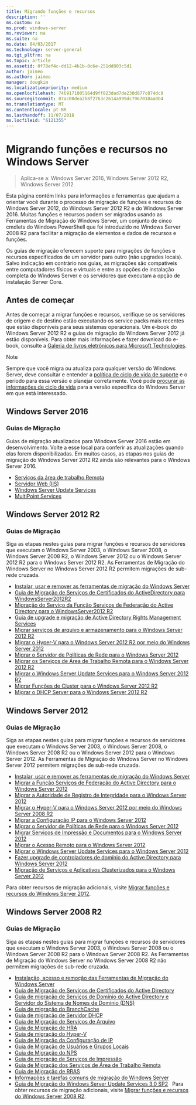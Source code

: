 ```yaml
---
title: Migrando funções e recursos
description: ''
ms.custom: na
ms.prod: windows-server
ms.reviewer: na
ms.suite: na
ms.date: 04/03/2017
ms.technology: server-general
ms.tgt_pltfrm: na
ms.topic: article
ms.assetid: 0f78ef4c-dd12-4b1b-8c6e-251dd803c5d1
author: jaimeo
ms.author: jaimeo
manager: dougkim
ms.localizationpriority: medium
ms.openlocfilehash: 7469171005164d9ff823dad7de230d877c874dc9
ms.sourcegitcommit: 07ac08dea2b8f2763c2614a999dc7967018aa0b4
ms.translationtype: MT
ms.contentlocale: pt-BR
ms.lasthandoff: 11/07/2018
ms.locfileid: "6121355"
---
```

# Migrando funções e recursos no Windows Server

>Aplica-se a: Windows Server 2016, Windows Server 2012 R2, Windows Server 2012

Esta página contém links para informações e ferramentas que ajudam a orientar você durante o processo de migração de funções e recursos do Windows Server 2012, do Windows Server 2012 R2 e do Windows Server 2016. Muitas funções e recursos podem ser migrados usando as Ferramentas de Migração do Windows Server, um conjunto de cinco cmdlets do Windows PowerShell que foi introduzido no Windows Server 2008 R2 para facilitar a migração de elementos e dados de recursos e funções.

Os guias de migração oferecem suporte para migrações de funções e recursos especificados de um servidor para outro (não upgrades locais). Salvo indicação em contrário nos guias, as migrações são compatíveis entre computadores físicos e virtuais e entre as opções de instalação completa do Windows Server e os servidores que executam a opção de instalação Server Core.  

## Antes de começar

Antes de começar a migrar funções e recursos, verifique se os servidores de origem e de destino estão executando os service packs mais recentes que estão disponíveis para seus sistemas operacionais.
Um e-book do Windows Server 2012 R2 e guias de migração do Windows Server 2012 já estão disponíveis. Para obter mais informações e fazer download do e-book, consulte a [Galeria de livros eletrônicos para Microsoft Technologies](https://social.technet.microsoft.com/wiki/contents/articles/11608.e-book-gallery-for-microsoft-technologies.aspx#MigrateRoles). 

>[!NOTE]
>Sempre que você migra ou atualiza para qualquer versão do Windows Server, deve consultar e entender a [política de ciclo de vida de suporte](https://support.microsoft.com/lifecycle) e o período para essa versão e planejar corretamente. Você pode [procurar as informações de ciclo de vida](https://support.microsoft.com/lifecycle) para a versão específica do Windows Server em que está interessado.
 
## Windows Server 2016

### Guias de Migração
Guias de migração atualizados para Windows Server 2016 estão em desenvolvimento. Volte a esse local para conferir as atualizações quando elas forem disponibilizadas. Em muitos casos, as etapas nos guias de migração do Windows Server 2012 R2 ainda são relevantes para o Windows Server 2016.

- [Serviços da área de trabalho Remota](https://technet.microsoft.com/windows-server-docs/compute/remote-desktop-services/migrate-rds-role-services)
- [Servidor Web (IIS)](https://www.iis.net/downloads/microsoft/web-deploy)
- [Windows Server Update Services](https://technet.microsoft.com/library/hh852339.aspx)
- [MultiPoint Services](https://technet.microsoft.com/windows-server-docs/compute/remote-desktop-services/multipoint-services/multipoint-services-migrate)
 
## Windows Server 2012 R2

### Guias de Migração
Siga as etapas nestes guias para migrar funções e recursos de servidores que executam o Windows Server 2003, o Windows Server 2008, o Windows Server 2008 R2, o Windows Server 2012 ou o Windows Server 2012 R2 para o Windows Server 2012 R2. As Ferramentas de Migração do Windows Server no Windows Server 2012 R2 permitem migrações de sub-rede cruzada.

- [Instalar, usar e remover as ferramentas de migração do Windows Server](https://technet.microsoft.com/library/jj134202.aspx)
- [Guia de Migração de Serviços de Certificados do ActiveDirectory para WindowsServer2012R2](https://technet.microsoft.com/library/dn486797.aspx)
- [Migração do Serviço da Função Serviços de Federação do Active Directory para o WindowsServer2012 R2](https://technet.microsoft.com/library/dn486815.aspx)
- [Guia de upgrade e migração de Active Directory Rights Management Services](https://technet.microsoft.com/library/cc754277.aspx)
- [Migrar serviços de arquivo e armazenamento para o Windows Server 2012 R2](https://technet.microsoft.com/library/dn479292.aspx)
- [Migrar o Hyper-V para o Windows Server 2012 R2 por meio do Windows Server 2012](https://technet.microsoft.com/library/dn486799.aspx)
- [Migrar o Servidor de Políticas de Rede para o Windows Server 2012](https://technet.microsoft.com/library/hh831652)
- [Migrar os Serviços de Área de Trabalho Remota para o Windows Server 2012 R2](https://technet.microsoft.com/library/dn479239.aspx)
- [Migrar o Windows Server Update Services para o Windows Server 2012 R2](https://technet.microsoft.com/library/hh852339.aspx)
- [Migrar Funções de Cluster para o Windows Server 2012 R2](https://technet.microsoft.com/library/dn530779.aspx)
- [Migrar o DHCP Server para o Windows Server 2012 R2](https://technet.microsoft.com/library/dn495425.aspx)
 
## Windows Server 2012

### Guias de Migração
Siga as etapas nestes guias para migrar funções e recursos de servidores que executam o Windows Server 2003, o Windows Server 2008, o Windows Server 2008 R2 ou o Windows Server 2012 para o Windows Server 2012. As Ferramentas de Migração do Windows Server no Windows Server 2012 permitem migrações de sub-rede cruzada.

- [Instalar, usar e remover as ferramentas de migração do Windows Server](https://technet.microsoft.com/library/jj134202)
- [Migrar a Função Serviços de Federação do Active Directory para o Windows Server 2012](https://technet.microsoft.com/library/jj647765)
- [Migrar a Autoridade de Registro de Integridade para o Windows Server 2012](https://technet.microsoft.com/library/hh831513)
- [Migrar o Hyper-V para o Windows Server 2012 por meio do Windows Server 2008 R2](https://technet.microsoft.com/library/jj574113)
- [Migrar a Configuração IP para o Windows Server 2012](https://technet.microsoft.com/library/jj574133)
- [Migrar o Servidor de Políticas de Rede para o Windows Server 2012](https://technet.microsoft.com/library/hh831652)
- [Migrar Serviços de Impressão e Documentos para o Windows Server 2012](https://technet.microsoft.com/library/jj134150)
- [Migrar o Acesso Remoto para o Windows Server 2012](https://technet.microsoft.com/library/hh831423)
- [Migrar o Windows Server Update Services para o Windows Server 2012](https://technet.microsoft.com/library/hh852339)
- [Fazer upgrade de controladores de domínio do Active Directory para Windows Server 2012](https://technet.microsoft.com/library/hh994618.aspx)
- [Migração de Serviços e Aplicativos Clusterizados para o Windows Server 2012](https://technet.microsoft.com/library/dn486790.aspx)
 

Para obter recursos de migração adicionais, visite [Migrar funções e recursos do Windows Server 2012](https://technet.microsoft.com/library/jj134039).

## Windows Server 2008 R2

### Guias de Migração
Siga as etapas nestes guias para migrar funções e recursos de servidores que executam o Windows Server 2003, o Windows Server 2008 ou o Windows Server 2008 R2 para o Windows Server 2008 R2. As Ferramentas de Migração do Windows Server no Windows Server 2008 R2 não permitem migrações de sub-rede cruzada.

- [Instalação, acesso e remoção das Ferramentas de Migração do Windows Server](https://technet.microsoft.com/library/dd379545)
- [Guia de Migração de Serviços de Certificados do Active Directory](https://technet.microsoft.com/library/ee126170)
- [Guia de migração de Serviços de Domínio do Active Directory e Servidor do Sistema de Nomes de Domínio (DNS)](https://technet.microsoft.com/library/dd379558)
- [Guia de migração do BranchCache](https://technet.microsoft.com/library/dd548365)
- [Guia de migração de Servidor DHCP](https://technet.microsoft.com/library/dd379535)
- [Guia de Migração de Serviços de Arquivo](https://technet.microsoft.com/library/dd379487)
- [Guia de Migração de HRA](https://technet.microsoft.com/library/ee791829)
- [Guia de migração do Hyper-V](https://technet.microsoft.com/library/ee849855)
- [Guia de Migração da Configuração de IP](https://technet.microsoft.com/library/dd379537)
- [Guia de Migração de Usuários e Grupos Locais](https://technet.microsoft.com/library/dd379531)
- [Guia de Migração do NPS](https://technet.microsoft.com/library/ee791849)
- [Guia de migração de Serviços de Impressão](https://technet.microsoft.com/library/dd379488)
- [Guia de Migração dos Serviços de Área de Trabalho Remota](https://technet.microsoft.com/library/ff849223)
- [Guia de Migração de RRAS](https://technet.microsoft.com/library/ee822825)
- [Informações e tarefas comuns de migração do Windows Server](https://technet.microsoft.com/library/ff400258)
- [Guia de Migração do Windows Server Update Services 3.0 SP2](https://technet.microsoft.com/library/ee822826)
 
Para obter recursos de migração adicionais, visite [Migrar funções e recursos do Windows Server 2008 R2](https://technet.microsoft.com/library/dd365353).
